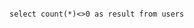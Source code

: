 <!-- usedin: [ _includes/_inlines/Databases/common/backup-verifiers, _includes/_inlines/Databases/common/backup-verifiers] - layout:code post: backup-verifiers_important -->

```

select count(*)<>0 as result from users

```
